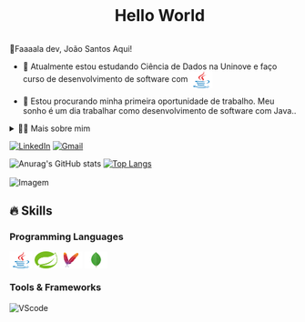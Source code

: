 <!--título-->
<div id="user-content-toc">
  <ul align="center">
    <summary><h1 style="display: inline-block">Hello World</h1></summary>
</div>

<!-- Presentation -->
<p>
   👋Faaaala dev, João Santos Aqui!

  - 🌱 Atualmente estou estudando Ciência de Dados na Uninove e faço curso de desenvolvimento de software com <img align="center" alt="JAVA" height="30" width="40" src="https://raw.githubusercontent.com/devicons/devicon/master/icons/java/java-original.svg">

  - 🔭 Estou procurando minha primeira oportunidade de trabalho. Meu sonho é um dia trabalhar como desenvolvimento de software com Java..
</p>

<!-- Dropdown -->
<details>
  <summary>👨‍💻 Mais sobre mim</summary>

  - 💬 Estou cursando Ciência de Dados, mas minha verdadeira paixão está no desenvolvimento de software com Java. Meu objetivo é tornar-me um Full Stack Developer, e por isso tenho me dedicado intensamente ao estudo de Java, Spring Boot, MongoDB, Docker e NoSQL. Esta transição de carreira tem sido uma experiência incrível e enriquecedora para mim, permitindo-me explorar novas tecnologias e expandir minhas habilidades de desenvolvimento

  - ⚡ Gosto de ler e de assistir filmes e praticar esportes !Estou convencido de que nossos interesses pessoais enriquecem nossa visão das coisas e fortalecem nossa habilidade de resolver problemas.. \o/
</details>

<!-- Links -->
[![LinkedIn](https://img.shields.io/badge/LinkedIn-0077B5?style=for-the-badge&logo=linkedin&logoColor=white)](https://www.linkedin.com/in/joãoferreira10/)
[![Gmail](https://img.shields.io/badge/Gmail-D14836?style=for-the-badge&logo=gmail&logoColor=white)](https://fjoao1020@gmail.com/)

<!-- GithubStats -->
![Anurag's GitHub stats](https://github-readme-stats.vercel.app/api?username=Joaosantos&show_icons=true&theme=highcontrast)
[![Top Langs](https://github-readme-stats.vercel.app/api/top-langs/?username=Joaosantos&show_icons=true&theme=highcontrast)](https://github.com/anuraghazra/github-readme-stats)
<!-- GIF -->
<p align="left">
  <img align="center" src="https://github.com/VariableBee/VariableBee/assets/77739311/4e9f41af-6b57-49a7-b15a-74322e96b4d7" alt="Imagem">
</p>

## 🔥 Skills
<!-- Skills: Programming Languages -->
  <div style="flex-basis: 48%;">
    <h3>Programming Languages</h3>
    <img align="center" alt="JAVA" height="30" width="40" src="https://raw.githubusercontent.com/devicons/devicon/master/icons/java/java-original.svg">
    <img align="center" alt="SPRING" height="30" width="40" src="https://raw.githubusercontent.com/devicons/devicon/master/icons/spring/spring-original.svg">
    <img align="center" alt="MAVEN" height="30" width="40" src="https://raw.githubusercontent.com/devicons/devicon/master/icons/maven/maven-original.svg">
    <img align="center" alt="MONGODB" height="30" width="40" src="https://raw.githubusercontent.com/devicons/devicon/master/icons/mongodb/mongodb-original.svg">
    

  <!-- Skills: Tools & Frameworks -->
  <div style="flex-basis: 48%;">
    <h3>Tools & Frameworks</h3>
    <img align="center" alt="VScode" height="30" width="40" src="https://cdn.jsdelivr.net/gh/devicons/devicon/icons/vscode/vscode-original.svg">

  

